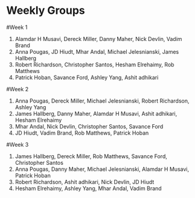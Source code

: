 # Weekly Groups

#Week 1
1. Alamdar H Musavi, Dereck Miller, Danny Maher, Nick Devlin, Vadim Brand
2. Anna Pougas, JD Hiudt, Mhar Andal, Michael Jelesnianski, James Hallberg
3. Robert Richardson, Christopher Santos, Hesham Elrehaimy, Rob Matthews
4. Patrick Hoban, Savance Ford, Ashley Yang, Ashit adhikari


#Week 2
1. Anna Pougas, Dereck Miller, Michael Jelesnianski, Robert Richardson, Ashley Yang
2. James Hallberg, Danny Maher, Alamdar H Musavi, Ashit adhikari, Hesham Elrehaimy
3. Mhar Andal, Nick Devlin, Christopher Santos, Savance Ford
4. JD Hiudt, Vadim Brand, Rob Matthews, Patrick Hoban


#Week 3
1. James Hallberg, Dereck Miller, Rob Matthews, Savance Ford, Christopher Santos
2. Anna Pougas, Danny Maher, Michael Jelesnianski, Alamdar H Musavi, Patrick Hoban
3. Robert Richardson, Ashit adhikari, Nick Devlin, JD Hiudt
4. Hesham Elrehaimy, Ashley Yang, Mhar Andal, Vadim Brand
